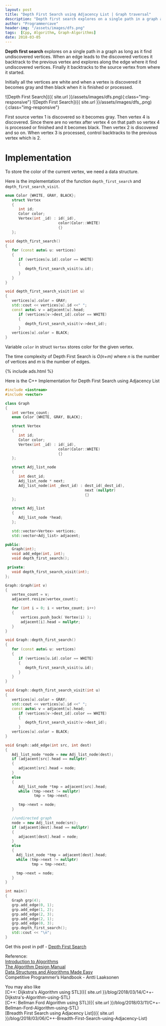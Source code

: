 ```yaml
---
layout: post
title: "Depth First Search using Adjacency List | Graph traversal"
description: "Depth first search explores on a single path in a graph as long as it find undiscovered vertices. When an edge leads to the discovered vertices it backtrack to the previous vertex and explores along the edge where it find undiscovered vertices. Finally it backtracks to the source vertex from where it started. "
author: "Programmercave"
header-img: "/assets/images/dfs.png"
tags:  [Cpp, Algorithm, Graph-Algorithms]
date: 2018-03-05
---
```




**Depth first search** explores on a single path in a graph as long as it find undiscovered vertices. When an edge leads to the discovered vertices it backtrack to the previous vertex and explores along the edge where it find undiscovered vertices. Finally it backtracks to the source vertex from where it started. 

Initially all the vertices are white and when a vertex is discovered it becomes gray and then black when it is finished or processed.

![Depth First Search]({{ site.url }}/assets/images/dfs.png){:class="img-responsive"}
![Depth First Search]({{ site.url }}/assets/images/dfs_.png){:class="img-responsive"}

First source vertex 1 is discovered so it becomes gray. Then vertex 4 is discovered. Since there are no vertex after vertex 4 on that path so vertex 4 is processed or finished and it becomes black. Then vertex 2 is discovered and so on. When vertex 3 is processed, control backtracks to the previous vertex which is 2.

<h1>Implementation</h1>

To store the color of the current vertex, we need a data structure.

Here is the implementation of the function `depth_first_search` and `depth_first_search_visit`.

```cpp
enum Color {WHITE, GRAY, BLACK};
   struct Vertex
   {
      int id;
      Color color;
      Vertex(int _id) : id(_id),
                        color(Color::WHITE)
                        {}
   };

void depth_first_search()
{
   for (const auto& u: vertices)
   {
      if (vertices[u.id].color == WHITE)
      {
         depth_first_search_visit(u.id);
      }
   }
}

void depth_first_search_visit(int u)
{
   vertices[u].color = GRAY;
   std::cout << vertices[u].id <<" ";
   const auto& v = adjacent[u].head;
      if (vertices[v->dest_id].color == WHITE)
      {
         depth_first_search_visit(v->dest_id);
      }
   vertices[u].color = BLACK;
}
```
Variable `color` in struct `Vertex` stores color for the given vertex.

The time complexity of Depth First Search is *O(n+m)* where *n* is the number of vertices and *m* is the number of edges.

{% include ads.html %}<br/>

Here is the C++ Implementation for Depth First Search using Adjacency List

```cpp
#include <iostream>
#include <vector>

class Graph
{
   int vertex_count;
   enum Color {WHITE, GRAY, BLACK};

   struct Vertex
   {
      int id;
      Color color;
      Vertex(int _id) : id(_id),
                        color(Color::WHITE)
                        {}
   };

   struct Adj_list_node
   {
      int dest_id;
      Adj_list_node * next;
      Adj_list_node(int _dest_id) : dest_id(_dest_id),
                                    next (nullptr)
                                    {}
   };

   struct Adj_list
   {
      Adj_list_node *head;
   };

   std::vector<Vertex> vertices;
   std::vector<Adj_list> adjacent;

public:
   Graph(int);
   void add_edge(int, int);
   void depth_first_search();

 private:
   void depth_first_search_visit(int);
};

Graph::Graph(int v)
{
   vertex_count = v;
   adjacent.resize(vertex_count);

   for (int i = 0; i < vertex_count; i++)
   {
       vertices.push_back( Vertex(i) );
       adjacent[i].head = nullptr;
   }
}

void Graph::depth_first_search()
{
   for (const auto& u: vertices)
   {
      if (vertices[u.id].color == WHITE)
      {
         depth_first_search_visit(u.id);
      }
   }
}

void Graph::depth_first_search_visit(int u)
{
   vertices[u].color = GRAY;
   std::cout << vertices[u].id <<" ";
   const auto& v = adjacent[u].head;
      if (vertices[v->dest_id].color == WHITE)
      {
         depth_first_search_visit(v->dest_id);
      }
   vertices[u].color = BLACK;
}

void Graph::add_edge(int src, int dest)
{
   Adj_list_node *node = new Adj_list_node(dest);
   if (adjacent[src].head == nullptr)
   {
      adjacent[src].head = node;
   }
   else
   {
      Adj_list_node *tmp = adjacent[src].head;
      while (tmp->next != nullptr)
             tmp = tmp->next;

      tmp->next = node;
   }

   //undirected graph
   node = new Adj_list_node(src);
   if (adjacent[dest].head == nullptr)
   {
      adjacent[dest].head = node;
   }
   else
   {
     Adj_list_node *tmp = adjacent[dest].head;
     while (tmp->next != nullptr)
            tmp = tmp->next;

     tmp->next = node;
   }
}

int main()
{
   Graph grp(4);
   grp.add_edge(0, 1);
   grp.add_edge(1, 2);
   grp.add_edge(2, 3);
   grp.add_edge(2, 1);
   grp.add_edge(0, 3);
   grp.depth_first_search();
   std::cout << "\n";
}
```

Get this post in pdf - [Depth First Search](https://www.file-up.org/jmjjxa9mboq7)

Reference:<br/>
[Introduction to Algorithms](https://amzn.to/2OarGBs)<br/>
[The Algorithm Design Manual](https://amzn.to/2CH9h9Z)<br/>
[Data Structures and Algorithms Made Easy](https://amzn.to/2NLM0dd)<br/>
Competitive Programmer’s Handbook - Antti Laaksonen<br/>

 <input type="hidden" name="IL_IN_ARTICLE"> 
You may also like<br/>
[C++: Dijkstra's Algorithm using STL]({{ site.url }}/blog/2018/03/14/C++-Dijkstra's-Algorithm-using-STL)<br/>
[C++: Bellman Ford Algorithm using STL]({{ site.url }}/blog/2018/03/11/C++-Bellman-Ford-Algorithm-using-STL)<br/>
[Breadth First Search using Adjacency List]({{ site.url }}/blog/2018/03/06/C++-Breadth-First-Search-using-Adjacency-List)<br/>


